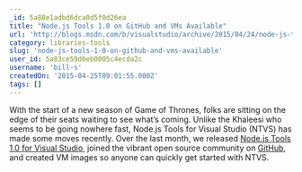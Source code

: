 ```yaml
---
_id: 5a88e1adbd6dca0d5f0d26ea
title: "Node.js Tools 1.0 on GitHub and VMs Available"
url: 'http://blogs.msdn.com/b/visualstudio/archive/2015/04/24/node-js-tools-1-0-on-github-and-vms-available.aspx'
category: libraries-tools
slug: 'node-js-tools-1-0-on-github-and-vms-available'
user_id: 5a83ce59d6eb0005c4ecda2c
username: 'bill-s'
createdOn: '2015-04-25T09:01:55.000Z'
tags: []
---
```


With the start of a new season of Game of Thrones, folks are sitting on the edge of their seats waiting to see what’s coming. Unlike the Khaleesi who seems to be going nowhere fast, Node.js Tools for Visual Studio (NTVS) has made some moves recently. Over the last month, we released <a href="http://blogs.msdn.com/b/visualstudio/archive/2015/03/25/node-js-tools-1-0-for-visual-studio.aspx">Node.js Tools 1.0 for Visual Studio</a>, joined the vibrant open source community on <a href="https://github.com/Microsoft/nodejstools">GitHub</a>, and created VM images so anyone can quickly get started with NTVS.

